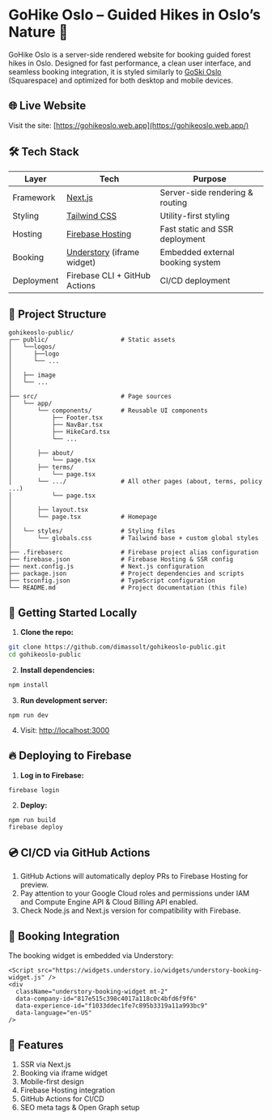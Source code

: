# GoHike Oslo – Guided Hikes in Oslo’s Nature 🌲

GoHike Oslo is a server-side rendered website for booking guided forest hikes in Oslo. Designed for fast performance, a clean user interface, and seamless booking integration, it is styled similarly to [GoSki Oslo](https://osloskikurs.no) (Squarespace) and optimized for both desktop and mobile devices.

## 🌐 Live Website

Visit the site: [https://gohikeoslo.web.app](https://gohikeoslo.web.app/)

## 🛠 Tech Stack

| Layer       | Tech                          | Purpose                              |
|-------------|-------------------------------|--------------------------------------|
| Framework   | [Next.js](https://nextjs.org) | Server-side rendering & routing      |
| Styling     | [Tailwind CSS](https://tailwindcss.com) | Utility-first styling         |
| Hosting     | [Firebase Hosting](https://firebase.google.com/docs/hosting) | Fast static and SSR deployment |
| Booking     | [Understory](https://understory.io) (iframe widget) | Embedded external booking system |
| Deployment  | Firebase CLI + GitHub Actions | CI/CD deployment                     |

## 📁 Project Structure

```
gohikeoslo-public/
┌── public/                    # Static assets
│   └──logos/
│      ├──logo
│      └── ...
│
│   ├── image  
│   └── ...
│
├── src/                       # Page sources
│   └── app/
│       └── components/        # Reusable UI components
│           ├── Footer.tsx
│           ├── NavBar.tsx
│           ├── HikeCard.tsx
│           └── ...
│
│       ├── about/             
│           └── page.tsx
│       ├── terms/             
│           └── page.tsx 
│       └── .../               # All other pages (about, terms, policy ...)
│           └── page.tsx 
│
│       ├── layout.tsx
│       └── page.tsx           # Homepage
│
│   └── styles/                # Styling files
│       └── globals.css        # Tailwind base + custom global styles
│
├── .firebaserc                # Firebase project alias configuration
├── firebase.json              # Firebase Hosting & SSR config
├── next.config.js             # Next.js configuration
├── package.json               # Project dependencies and scripts
├── tsconfig.json              # TypeScript configuration
└── README.md                  # Project documentation (this file)
```
## 🚀 Getting Started Locally

1. **Clone the repo:**
```bash
git clone https://github.com/dimassolt/gohikeoslo-public.git
cd gohikeoslo-public
```
2. **Install dependencies:**
```bash
npm install
```
3. **Run development server:**
```
npm run dev
```
4. Visit: [http://localhost:3000](http://localhost:3000)

## 🔥 Deploying to Firebase

1. **Log in to Firebase:**
```
firebase login
```
2. **Deploy:**
```
npm run build
firebase deploy
```

## 💿 CI/CD via GitHub Actions

1. GitHub Actions will automatically deploy PRs to Firebase Hosting for preview.
2. Pay attention to your Google Cloud roles and permissions under IAM and Compute Engine API & Cloud Billing API enabled.
3. Check Node.js and Next.js version for compatibility with Firebase.

## 📅 Booking Integration
The booking widget is embedded via Understory:
```
<Script src="https://widgets.understory.io/widgets/understory-booking-widget.js" />
<div
  className="understory-booking-widget mt-2"
  data-company-id="817e515c398c4017a118c0c4bfd6f9f6"
  data-experience-id="f1033ddec1fe7c895b3319a11a993bc9"
  data-language="en-US"
/>
```
## 🧭 Features
1. SSR via Next.js
2. Booking via iframe widget
3. Mobile-first design
4. Firebase Hosting integration
5. GitHub Actions for CI/CD
6. SEO meta tags & Open Graph setup
